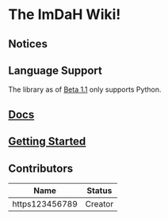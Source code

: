 # The ImDaH Wiki!

## Notices

## Language Support
The library as of [Beta 1.1](<https://github.com/https123456789/ImDaH/releases/tag/Beta>) only supports Python.

## [Docs](Docs)

## [Getting Started](<Getting Started>)

## Contributors

| Name | Status |
|------|--------|
|https123456789| Creator |